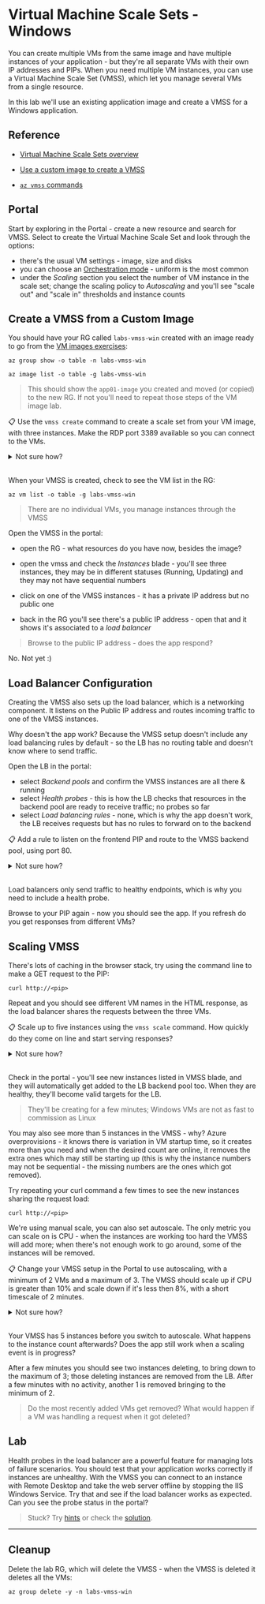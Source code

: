 # Virtual Machine Scale Sets - Windows

You can create multiple VMs from the same image and have multiple instances of your application - but they're all separate VMs with their own IP addresses and PIPs. When you need multiple VM instances, you can use a Virtual Machine Scale Set (VMSS), which let you manage several VMs from a single resource.

In this lab we'll use an existing application image and create a VMSS for a Windows application.

## Reference 

- [Virtual Machine Scale Sets overview](https://learn.microsoft.com/en-gb/azure/virtual-machine-scale-sets/overview)

- [Use a custom image to create a VMSS](https://learn.microsoft.com/en-gb/azure/virtual-machine-scale-sets/tutorial-use-custom-image-cli)

- [`az vmss` commands](https://learn.microsoft.com/en-us/cli/azure/vmss?view=azure-cli-latest)

## Portal

Start by exploring in the Portal - create a new resource and search for VMSS. Select to create the Virtual Machine Scale Set and look through the options:

- there's the usual VM settings - image, size and disks
- you can choose an [Orchestration mode](https://learn.microsoft.com/en-gb/azure/virtual-machine-scale-sets/virtual-machine-scale-sets-orchestration-modes) - uniform is the most common
- under the _Scaling_ section you select the number of VM instance in the scale set; change the scaling policy to _Autoscaling_ and you'll see "scale out" and "scale in" thresholds and instance counts


## Create a VMSS from a Custom Image

You should have your RG called `labs-vmss-win` created with an image ready to go from the [VM images exercises](/labs/vm-image/README.md):

```
az group show -o table -n labs-vmss-win

az image list -o table -g labs-vmss-win
```

> This should show the `app01-image` you created and moved (or copied) to the new RG. If not you'll need to repeat those steps of the VM image lab.

📋 Use the `vmss create` command to create a scale set from your VM image, with three instances. Make the RDP port 3389 available so you can connect to the VMs.

<details>
  <summary>Not sure how?</summary>

Check the command help:

```
az vmss create --help
```

You need to specify the VM SKU, instance count, backend port, image and admin credentials:

```
# choose your own VM size and location:
az vmss create -n vmss-app01 -g labs-vmss-win --vm-sku Standard_D2s_v5 --instance-count 3 --backend-port 3389 --image app01-image --admin-username labs --admin-password '<strong-password>' -l westeurope
```

</details><br/>

When your VMSS is created, check to see the VM list in the RG:

```
az vm list -o table -g labs-vmss-win 
```

> There are no individual VMs, you manage instances through the VMSS

Open the VMSS in the portal:

- open the RG - what resources do you have now, besides the image?

- open the vmss and check the _Instances_ blade - you'll see three instances, they may be in different statuses (Running, Updating) and they may not have sequential numbers

- click on one of the VMSS instances - it has a private IP address but no public one

- back in the RG you'll see there's a public IP address - open that and it shows it's associated to a _load balancer_

> Browse to the public IP address - does the app respond?

No. Not yet :)

## Load Balancer Configuration

Creating the VMSS also sets up the load balancer, which is a networking component. It listens on the Public IP address and routes incoming traffic to one of the VMSS instances.

Why doesn't the app work? Because the VMSS setup doesn't include any load balancing rules by default - so the LB has no routing table and doesn't know where to send traffic.

Open the LB in the portal:

- select _Backend pools_ and confirm the VMSS instances are all there & running
- select _Health probes_ - this is how the LB checks that resources in the backend pool are ready to receive traffic; no probes so far
- select _Load balancing rules_ - none, which is why the app doesn't work, the LB receives requests but has no rules to forward on to the backend

📋 Add a rule to listen on the frontend PIP and route to the VMSS backend pool, using port 80.

<details>
  <summary>Not sure how?</summary>

Click to add a load balancing rule, and give it any name. Then:

- select the PIP for the frontend
- select the VMSS for the backend pool
- enter `80` for the port and the backend port
- you'll also need to add a health probe - choose the HTTP type

</details><br/>

Load balancers only send traffic to healthy endpoints, which is why you need to include a health probe. 

Browse to your PIP again - now you should see the app. If you refresh do you get responses from different VMs?

## Scaling VMSS

There's lots of caching in the browser stack, try using the command line to make a GET request to the PIP:

```
curl http://<pip>
```

Repeat and you should see different VM names in the HTML response, as the load balancer shares the requests between the three VMs. 

📋 Scale up to five instances using the `vmss scale` command. How quickly do they come on line and start serving responses?

<details>
  <summary>Not sure how?</summary>

Check the help text and you'll see it's a pretty simple command - you just set the desired capacity:

```
az vmss scale -g labs-vmss-win -n vmss-app01 --new-capacity 5
```

</details><br/>

Check in the portal - you'll see new instances listed in VMSS blade, and they will automatically get added to the LB backend pool too. When they are healthy, they'll become valid targets for the LB.

> They'll be creating for a few minutes; Windows VMs are not as fast to commission as Linux

You may also see more than 5 instances in the VMSS - why? Azure overprovisions - it knows there is variation in VM startup time, so it creates more than you need and when the desired count are online, it removes the extra ones which may still be starting up (this is why the instance numbers may not be sequential - the missing numbers are the ones which got removed).

Try repeating your curl command a few times to see the new instances sharing the request load:

```
curl http://<pip>
```

We're using manual scale, you can also set autoscale. The only metric you can scale on is CPU - when the instances are working too hard the VMSS will add more; when there's not enough work to go around, some of the instances will be removed.

📋 Change your VMSS setup in the Portal to use autoscaling, with a minimum of 2 VMs and a maximum of 3. The VMSS should scale up if CPU is greater than 10% and scale down if it's less then 8%, with a short timescale of 2 minutes.

<details>
  <summary>Not sure how?</summary>

- open the vmss in the portal and the _Scaling_ blade
- switch to _Custom autoscale_ 
- select _Scale based on a metric_
- set minimum 2, max 3, default 2
- add a rule to scale out - increase by one instance if avg cpu > 10%
- add a rule to scale in - decrease by one instance if avg cpu < 8%
- use a 2 minute timescales to see changes quickly

</details><br/>

Your VMSS has 5 instances before you switch to autoscale. What happens to the instance count afterwards? Does the app still work when a scaling event is in progress?

After a few minutes you should see two instances deleting, to bring down to the maximum of 3; those deleting instances are removed from the LB. After a few minutes with no activity, another 1 is removed bringing to the minimum of 2.

> Do the most recently added VMs get removed? What would happen if a VM was handling a request when it got deleted?

## Lab 
 
Health probes in the load balancer are a powerful feature for managing lots of failure scenarios. You should test that your application works correctly if instances are unhealthy. With the VMSS you can connect to an instance with Remote Desktop and take the web server offline by stopping the IIS Windows Service. Try that and see if the load balancer works as expected. Can you see the probe status in the portal?

> Stuck? Try [hints](hints.md) or check the [solution](solution.md).

___

## Cleanup

Delete the lab RG, which will delete the VMSS  - when the VMSS is deleted it deletes all the VMs:

```
az group delete -y -n labs-vmss-win
```